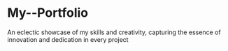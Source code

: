 # My--Portfolio
An eclectic showcase of my skills and creativity, capturing the essence of innovation and dedication in every project
